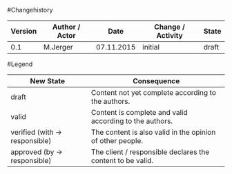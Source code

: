 #Changehistory
	
|Version	|Author / Actor					|Date		|Change / Activity	|State	|
|-----------|-------------------------------|-----------|-------------------|-------|
|0.1		|M.Jerger						|07.11.2015	|initial			|draft	|


#Legend

|New State						|Consequence	|
| ----------------------------- | ------------- |
|draft							|Content not yet complete according to the authors.|
|valid							|Content is complete and valid according to the authors.|
|verified (with → responsible)	|The content is also valid in the opinion of other people.|
|approved (by → responsible)	|The client / responsible declares the content to be valid.|
